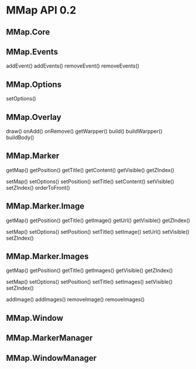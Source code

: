 # MMap API 0.2

## MMap.Core

## MMap.Events
addEvent()
addEvents()
removeEvent()
removeEvents()

## MMap.Options
setOptions()

## MMap.Overlay
draw()
onAdd()
onRemove()
getWarpper()
build()
buildWarpper()
buildBody()

## MMap.Marker

getMap()
getPosition()
getTitle()
getContent()
getVisible()
getZIndex()

setMap()
setOptions()
setPosition()
setTitle()
setContent()
setVisible()
setZIndex()
orderToFront()


## MMap.Marker.Image

getMap()
getPosition()
getTitle()
getImage()
getUrl()
getVisible()
getZIndex()

setMap()
setOptions()
setPosition()
setTitle()
setImage()
setUrl()
setVisible()
setZIndex()







## MMap.Marker.Images

getMap()
getPosition()
getTitle()
getImages()
getVisible()
getZIndex()

setMap()
setOptions()
setPosition()
setTitle()
setImages()
setVisible()
setZIndex()

addImage()
addImages()
removeImage()
removeImages()

## MMap.Window

## MMap.MarkerManager

## MMap.WindowManager